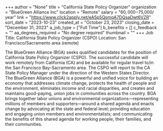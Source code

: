 +++
author = "None"
title = "California State Policy Organizer"
organization = "BlueGreen Alliance Inc"
location = "Remote"
salary = "$60,000-$75,000/ year"
link = "https://www.click2apply.net/eA5p5QsmqA7DQsaDwt6VZR"
sort_date = "2023-10-23"
created_at = "October 23, 2023"
closing_date = "December 31, 2023"
a_job_type = ["Full Time"]
b_benefits = []
c_feedback = ""
aa_degrees_required = "No degree required"
thumbnail = ""
+++
Job Title: California State Policy Organizer (CSPO)
Location: San Francisco/Sacramento area (remote)

The BlueGreen Alliance (BGA) seeks qualified candidates for the position of California State Policy Organizer (CSPO). The successful candidate will work remotely from California (CA) and be available for regular travel to/in the San Francisco Bay-Sacramento area. The CSPO will report to the CA State Policy Manager under the direction of the Western States Director.
The BlueGreen Alliance (BGA) is a powerful and unified voice for building an economy that addresses climate change, protects the health of people and the environment, eliminates income and racial disparities, and creates and maintains good-paying, union jobs in communities across the country. BGA brings together labor unions and environmental organizations—representing millions of members and supporters—around a shared agenda and enacts change by advocating at the state and federal level; providing education and engaging union members and environmentalists; and communicating the benefits of this shared agenda for working people, their families, and their communities.